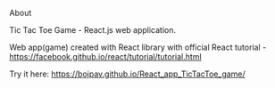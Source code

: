 About

Tic Tac Toe Game - React.js web application.

Web app(game) created with React library with official React tutorial - https://facebook.github.io/react/tutorial/tutorial.html

Try it here: https://bojpav.github.io/React_app_TicTacToe_game/